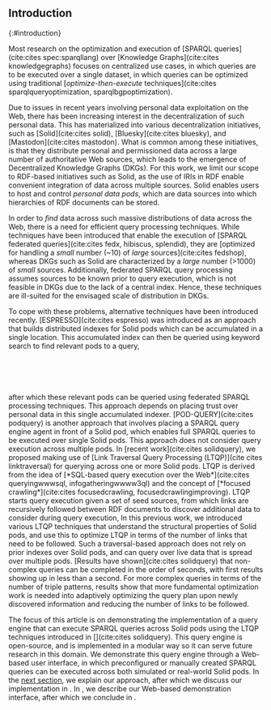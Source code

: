 ## Introduction
{:#introduction}

Most research on the optimization and execution of [SPARQL queries](cite:cites spec:sparqllang) over [Knowledge Graphs](cite:cites knowledgegraphs)
focuses on centralized use cases,
in which queries are to be executed over a single dataset, in which queries can be optimized using traditional [*optimize-then-execute* techniques](cite:cites sparqlqueryoptimization, sparqlbgpoptimization).

Due to issues in recent years involving personal data exploitation on the Web,
there has been increasing interest in the decentralization of such personal data.
This has materialized into various decentralization initiatives,
such as [Solid](cite:cites solid), [Bluesky](cite:cites bluesky), and [Mastodon](cite:cites mastodon).
What is common among these initiatives, is that they distribute personal and permissioned data across a large number of authoritative Web sources,
which leads to the emergence of Decentralized Knowledge Graphs (DKGs).
For this work, we limit our scope to RDF-based initiatives such as Solid,
as the use of IRIs in RDF enable convenient integration of data across multiple sources.
Solid enables users to host and control *personal data pods*, which are data sources into which hierarchies of RDF documents can be stored.

In order to *find* data across such massive distributions of data across the Web,
there is a need for efficient query processing techniques.
While techniques have been introduced that enable the execution of [SPARQL federated queries](cite:cites fedx, hibiscus, splendid),
they are [optimized for handling a *small* number (~10) of *large* sources](cite:cites fedshop),
whereas DKGs such as Solid are characterized
by a *large* number (>1000) of *small* sources.
Additionally, federated SPARQL query processing assumes sources to be known prior to query execution,
which is not feasible in DKGs due to the lack of a central index.
Hence, these techniques are ill-suited for the envisaged scale of distribution in DKGs.

To cope with these problems, alternative techniques have been introduced recently.
[ESPRESSO](cite:cites espresso) was introduced as an approach that builds distributed indexes for Solid pods
which can be accumulated in a single location.
This accumulated index can then be queried using keyword search to find relevant pods to a query,
<span class="placeholder printonly">
<span style="display: block; height: 5em;"></span>
<!-- This is a dummy placeholder for the ACM first page footnote -->
</span>
after which these relevant pods can be queried using federated SPARQL processing techniques.
This approach depends on placing trust over personal data in this single accumulated indexer.
[POD-QUERY](cite:cites podquery) is another approach that involves placing a SPARQL query engine agent in front of a Solid pod,
which enables full SPARQL queries to be executed over single Solid pods. This approach does not consider query execution across multiple pods.
In [recent work](cite:cites solidquery), we proposed making use of [Link Traversal Query Processing (LTQP)](cite cites linktraversal)
for querying across one or more Solid pods.
LTQP is derived from the idea of [*SQL-based query execution over the Web*](cite:cites queryingwwwsql, infogatheringwwww3ql)
and the concept of [*focused crawling*](cite:cites focusedcrawling, focusedcrawlingimproving).
LTQP starts query execution given a set of seed sources,
from which links are recursively followed between RDF documents to discover additional data to consider during query execution,
In this previous work, we introduced various LTQP techniques that understand the structural properties of Solid pods,
and use this to optimize LTQP in terms of the number of links that need to be followed.
Such a traversal-based approach does not rely on prior indexes over Solid pods,
and can query over live data that is spread over multiple pods.
[Results have shown](cite:cites solidquery) that non-complex queries can be completed in the order of seconds,
with first results showing up in less than a second.
For more complex queries in terms of the number of triple patterns,
results show that more fundamental optimization work is needed
into adaptively optimizing the query plan upon newly discovered information
and reducing the number of links to be followed.

The focus of this article is on demonstrating the implementation of a query engine
that can execute SPARQL queries across Solid pods using the LTQP techniques introduced in [](cite:cites solidquery).
This query engine is open-source, and is implemented in a modular way so it can serve future research in this domain.
We demonstrate this query engine through a Web-based user interface,
in which preconfigured or manually created SPARQL queries can be executed across both simulated or real-world Solid pods.
In the [next section](#approach), we explain our approach, after which we discuss our implementation in [](#implementation).
In [](#demonstration), we describe our Web-based demonstration interface,
after which we conclude in [](#conclusions).
